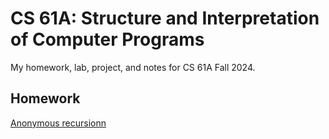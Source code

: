 # CS 61A: Structure and Interpretation of Computer Programs

My homework, lab, project, and notes for CS 61A Fall 2024.

## Homework

[Anonymous recursionn](./notes/Q7_annoymous_recursion.md)
